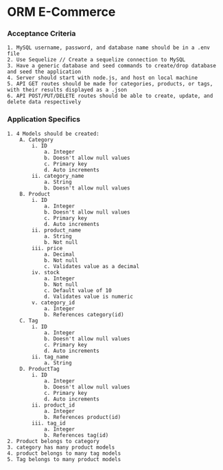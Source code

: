 # ORM E-Commerce 

### Acceptance Criteria 
    1. MySQL username, password, and database name should be in a .env file
    2. Use Sequelize // Create a sequelize connection to MySQL
    3. Have a generic database and seed commands to create/drop database and seed the application 
    4. Server should start with node.js, and host on local machine
    5. API GET routes should be made for categories, products, or tags, with their results displayed as a .json
    6. API POST/PUT/DELETE routes should be able to create, update, and delete data respectively 

### Application Specifics
    1. 4 Models should be created:
        A. Category
            i. ID
                a. Integer
                b. Doesn't allow null values
                c. Primary key
                d. Auto increments 
            ii. category_name
                a. String
                b. Doesn't allow null values
        B. Product 
            i. ID
                a. Integer
                b. Doesn't allow null values
                c. Primary key
                d. Auto increments 
            ii. product_name
                a. String
                b. Not null
            iii. price 
                a. Decimal
                b. Not null
                c. Validates value as a decimal 
            iv. stock
                a. Integer
                b. Not null
                c. Default value of 10
                d. Validates value is numeric 
            v. category_id
                a. Integer
                b. References category(id)
        C. Tag
            i. ID
                a. Integer
                b. Doesn't allow null values
                c. Primary key
                d. Auto increments 
            ii. tag_name
                a. String
        D. ProductTag
            i. ID
                a. Integer
                b. Doesn't allow null values
                c. Primary key
                d. Auto increments 
            ii. product_id
                a. Integer
                b. References product(id)
            iii. tag_id
                a. Integer
                b. References tag(id)
    2. Product belongs to category
    3. category has many product models
    4. product belongs to many tag models
    5. Tag belongs to many product models
